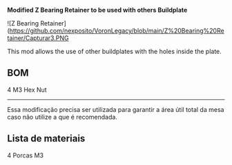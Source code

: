 **Modified Z Bearing Retainer to be used with others Buildplate**

![Z Bearing Retainer](https://github.com/nexposito/VoronLegacy/blob/main/Z%20Bearing%20Retainer/Capturar3.PNG


This mod allows the use of other buildplates with the holes inside the plate.


## **BOM**

4 M3 Hex Nut

________________________________________________________________________________


Essa modificação precisa ser utilizada para garantir a área útil total da mesa caso não utilize a que é recomendada.


## **Lista de materiais**

4 Porcas M3
